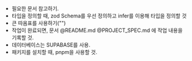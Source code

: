 - 필요한 문서 참고하기.
- 타입을 정의할 때, zod Schema를 우선 정의하고 infer를 이용해 타입을 정의할 것
- 큰 따옴표를 사용하기("")
- 작업이 완료되면, 문서 @README.md @PROJECT_SPEC.md 에 작업 내용을 기록할 것.
- 데이터베이스는 SUPABASE를 사용.
- 패키지를 설치할 때, pnpm을 사용할 것.
